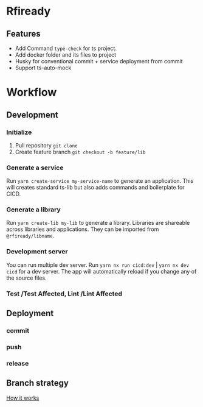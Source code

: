 # Rfiready

## Features 

- Add Command `type-check` for ts project. 
- Add docker folder and its files to project
- Husky for conventional commit + service deployment from commit
- Support ts-auto-mock

# Workflow

## Development

### Initialize 

1. Pull repository `git clone`
2. Create feature branch `git checkout -b feature/lib`

### Generate a service

Run `yarn create-service my-service-name` to generate an application.
This will creates standard ts-lib but also adds commands and boilerplate for CICD.

### Generate a library

Run `yarn create-lib my-lib` to generate a library.
Libraries are shareable across libraries and applications. They can be imported from `@rfiready/libname`.

### Development server

You can run multiple dev server.
Run `yarn nx run cicd:dev` | `yarn nx dev cicd` for a dev server. The app will automatically reload if you change any of the source files.

### Test /Test Affected, Lint /Lint Affected

## Deployment

### commit 
### push
### release

## Branch strategy
[How it works](,/IMPL.md)
